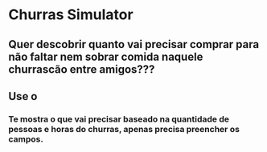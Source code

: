 # Churras Simulator

## Quer descobrir quanto vai precisar comprar para não faltar nem sobrar comida naquele churrascão entre amigos???
## Use o <a href=""></a>

### Te mostra o que vai precisar baseado na quantidade de pessoas e horas do churras, apenas precisa preencher os campos.
